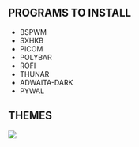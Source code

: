 ## PROGRAMS TO INSTALL

 - BSPWM
 - SXHKB
 - PICOM
 - POLYBAR
 - ROFI
 - THUNAR
 - ADWAITA-DARK
 - PYWAL
 
 ## THEMES

 ![](https://i.imgur.com/3ykq1sh.jpg)
